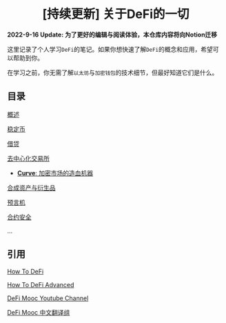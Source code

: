 <h1 align="center">
[持续更新]
关于DeFi的一切
</h1>

**2022-9-16 Update:   为了更好的编辑与阅读体验，本仓库内容将向Notion迁移**




这里记录了个人学习`DeFi`的笔记。如果你想快速了解`DeFi`的概念和应用，希望可以帮助到你。

在学习之前，你无需了解`以太坊`与`加密钱包`的技术细节，但最好知道它们是什么。

## 目录

[概述](./abstract.md "介绍了DeFi的基本概念及优势，与传统金融的对比")

[稳定币](./stablecoin.md)

[借贷](./loan.md)

[去中心化交易所](./DEX.md)

- [**Curve**: 加密市场的造血机器](./DEX/Curve.md)

[合成资产与衍生品](./synthetic_and_derivatives.md)

[预言机](./oracle.md)

[合约安全](./contract_security.md)

...

## 引用

[How To DeFi](https://ytm.ltd/ad/How-to-DeFi-cn.pdf)

[How To DeFi Advanced](https://nigdaemon.gitbook.io/how-to-defi-advanced-zhogn-wen-b/master)

[DeFi Mooc Youtube Channel](https://www.youtube.com/channel/UCB67PxhB5LAWEbI4etQS7aw)

[DeFi Mooc 中文翻译组](https://space.bilibili.com/1522784883/video)
